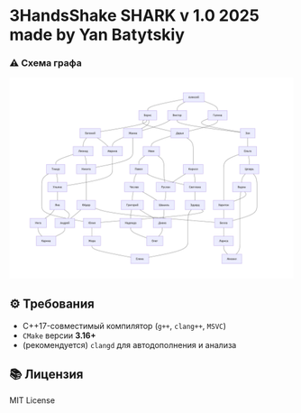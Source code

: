 # 3HandsShake SHARK v 1.0 2025 made by Yan Batytskiy

### ⚠️ Схема графа

![схема графа](./graph_scheme.jpg)

## ⚙️ Требования

- C++17-совместимый компилятор (`g++`, `clang++`, `MSVC`)
- `CMake` версии **3.16+**
- (рекомендуется) `clangd` для автодополнения и анализа

## 📚 Лицензия

MIT License
